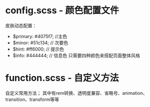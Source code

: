# config.scss - 颜色配置文件

皮肤动态配置：
- $primary: #4075f7;  //主色
- $minor: #51c134;  // 次要色
- $hint: #ff6000;  // 提示色
- $info: #444444;  // 信息色
只需要四种颜色来搭配页面整体风格


# function.scss - 自定义方法

自定义常用方法；
其中有rem转换、透明度兼容、省略号、animation、transition、transform等等
